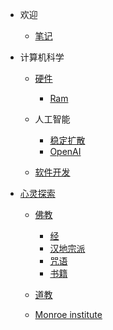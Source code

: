 - 欢迎

  - [笔记](/zh-cn/README.md)

- 计算机科学

  - [硬件](/zh-cn/hardware.md)

    - [Ram](/zh-cn/ram.md)

  - 人工智能

    - [稳定扩散](/zh-cn/stable-diffusion.md)
    - [OpenAI](/zh-cn/openai.md)

  - [软件开发](/zh-cn/software-development.md)

- [心灵探索](/zh-cn/spiritual-exploration.md)

  - [佛教](/zh-cn/buddhism/buddhism.md)

    - [经](/zh-cn/buddhism/sutra/sutra.md)
    - [汉地宗派](/zh-cn/buddhism/hdzp.md)
    - [咒语](/zh-cn/buddhism/mantra/mantra.md)
    - [书籍](/zh-cn/buddhism/books.md)

  - [道教](/zh-cn/taoism/taoism.md)

  - [Monroe institute](/zh-cn/monroe.md)
